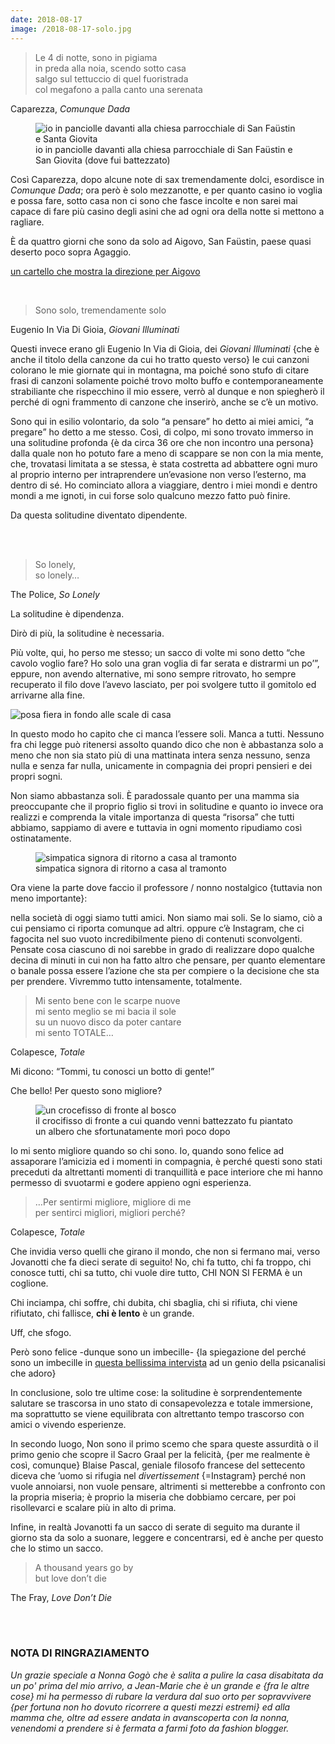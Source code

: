 ```yaml
---
date: 2018-08-17
image: /2018-08-17-solo.jpg
---
```

> Le 4 di notte, sono in pigiama   
> in preda alla noia, scendo sotto casa   
> salgo sul tettuccio di quel fuoristrada   
> col megafono a palla canto una serenata

<p class='quote'>Caparezza, <cite>Comunque Dada</cite></p>

<figure><picture>
  <img class='u-photo' src='{{ image }}' alt='io in panciolle davanti alla chiesa parrocchiale di San Faüstin e Santa Giovita'>
  <figcaption>io in panciolle davanti alla chiesa parrocchiale di San Faüstin e San Giovita (dove fui battezzato)</figcaption>
</picture></figure>

Così Caparezza, dopo alcune note di sax tremendamente dolci, esordisce in <cite>Comunque Dada</cite>; ora però è solo mezzanotte, e per quanto casino io voglia e possa fare, sotto casa non ci sono che fasce incolte e non sarei mai capace di fare più casino degli asini che ad ogni ora della notte si mettono a ragliare.

È da quattro giorni che sono da solo ad Aigovo, San Faüstin, paese quasi deserto poco sopra Agaggio.

[un cartello che mostra la direzione per Aigovo](https://live.staticflickr.com/4873/45707256314_94f8cd61fc_k.jpg 'un cartello che mostra la direzione per Aigovo')

<br>

> Sono solo, tremendamente solo

<p class='cite'>Eugenio In Via Di Gioia, <cite>Giovani Illuminati</cite></p>

Questi invece erano gli Eugenio In Via di Gioia, dei _Giovani Illuminati_ {che è anche il titolo della canzone da cui ho tratto questo verso} le cui canzoni colorano le mie giornate qui in montagna, ma poiché sono stufo di citare frasi di canzoni solamente poiché trovo molto buffo e contemporaneamente strabiliante che rispecchino il mio essere, verrò al dunque e non spiegherò il perché di ogni frammento di canzone che inserirò, anche se c’è un motivo.

Sono qui in esilio volontario, da solo <q>a pensare</q> ho detto ai miei amici, <q>a pregare</q> ho detto a me stesso. Così, di colpo, mi sono trovato immerso in una solitudine profonda {è da circa 36 ore che non incontro una persona} dalla quale non ho potuto fare a meno di scappare se non con la mia mente, che, trovatasi limitata a se stessa, è stata costretta ad abbattere ogni muro al proprio interno per intraprendere un’evasione non verso l’esterno, ma dentro di sé. Ho cominciato allora a viaggiare, dentro i miei mondi e dentro mondi a me ignoti, in cui forse solo qualcuno mezzo fatto può finire.

Da questa solitudine diventato dipendente.


<br>
<br>

> So lonely,   
> so lonely…

<p class='quote'>The Police, <cite>So Lonely</cite></p>

La solitudine è dipendenza.

Dirò di più, la solitudine è necessaria.

Più volte, qui, ho perso me stesso; un sacco di volte mi sono detto “che cavolo voglio fare? Ho solo una gran voglia di far serata e distrarmi un po’”, eppure, non avendo alternative, mi sono sempre ritrovato, ho sempre recuperato il filo dove l’avevo lasciato, per poi svolgere tutto il gomitolo ed arrivarne alla fine.

<img src='https://live.staticflickr.com/4863/45707312454_c3a99c5d4c_k.jpg' alt='posa fiera in fondo alle scale di casa'>

In questo modo ho capito che ci manca l’essere soli. Manca a tutti. Nessuno fra chi legge può ritenersi assolto quando dico che non è abbastanza solo a meno che non sia stato più di una mattinata intera senza nessuno, senza nulla e senza far nulla, unicamente in compagnia dei propri pensieri e dei propri sogni.

Non siamo abbastanza soli. È paradossale quanto per una mamma sia preoccupante che il proprio figlio si trovi in solitudine e quanto io invece ora realizzi e comprenda la vitale importanza di questa “risorsa” che tutti abbiamo, sappiamo di avere e tuttavia in ogni momento ripudiamo così ostinatamente.

<figure><picture>
  <img src='https://live.staticflickr.com/7920/46379791352_48264e642d_k.jpg' alt='simpatica signora di ritorno a casa al tramonto'>
  <figcaption>simpatica signora di ritorno a casa al tramonto</figcaption>
</picture></figure>

Ora viene la parte dove faccio il professore / nonno nostalgico {tuttavia non meno importante}:

nella società di oggi siamo tutti amici. Non siamo mai soli. Se lo siamo, ciò a cui pensiamo ci riporta comunque ad altri. oppure c’è Instagram, che ci fagocita nel suo vuoto incredibilmente pieno di contenuti sconvolgenti. Pensate cosa ciascuno di noi sarebbe in grado di realizzare dopo qualche decina di minuti in cui non ha fatto altro che pensare, per quanto elementare o banale possa essere l’azione che sta per compiere o la decisione che sta per prendere. Vivremmo tutto intensamente, totalmente.


> Mi sento bene con le scarpe nuove   
> mi sento meglio se mi bacia il sole   
> su un nuovo disco da poter cantare   
> mi sento TOTALE…

<p class='quote'>Colapesce, <cite>Totale</cite></p>

Mi dicono: <q>Tommi, tu conosci un botto di gente!</q>

Che bello! Per questo sono migliore?

<figure><picture>
  <img src='https://live.staticflickr.com/7859/46430089541_7f78681ee2_k.jpg' alt='un crocefisso di fronte al bosco'>
  <figcaption>il crocifisso di fronte a cui quando venni battezzato fu piantato un albero che sfortunatamente morì poco dopo</figcaption>
</picture></figure>


Io mi sento migliore quando so chi sono. Io, quando sono felice ad assaporare l’amicizia ed i momenti in compagnia, è perché questi sono stati preceduti da altrettanti momenti di tranquillità e pace interiore che mi hanno permesso di svuotarmi e godere appieno ogni esperienza.

> …Per sentirmi migliore, migliore di me   
> per sentirci migliori, migliori perché?

<p class='quote'>Colapesce, <cite>Totale</cite></p>

Che invidia verso quelli che girano il mondo, che non si fermano mai, verso Jovanotti che fa dieci serate di seguito! No, chi fa tutto, chi fa troppo, chi conosce tutti, chi sa tutto, chi vuole dire tutto, CHI NON SI FERMA è un coglione.

Chi inciampa, chi soffre, chi dubita, chi sbaglia, chi si rifiuta, chi viene rifiutato, chi fallisce, **chi è lento** è un grande.

Uff, che sfogo.

Però sono felice -dunque sono un imbecille- {la spiegazione del perché sono un imbecille in [questa bellissima intervista](https://www.huffingtonpost.it/2018/05/16/vittorino-andreoli-siamo-la-societa-dellhomo-stupidus-stupidus-stupidus-oggi-solo-gli-imbecilli-possono-essere-felici_a_23435832 '“Vittorino Andreoli: «Siamo la società dell’Homo Stupidus Stupidus», oggi solo gli imbecilli possono essere felici') ad un genio della psicanalisi che adoro}

In conclusione, solo tre ultime cose: la solitudine è sorprendentemente salutare se trascorsa in uno stato di consapevolezza e totale immersione, ma soprattutto se viene equilibrata con altrettanto tempo trascorso con amici o vivendo esperienze.

In secondo luogo, Non sono il primo scemo che spara queste assurdità o il primo genio che scopre il Sacro Graal per la felicità, {per me realmente è così, comunque} Blaise Pascal, geniale filosofo francese del settecento diceva che ’uomo si rifugia nel <em lang='fr'>divertissement</em> {=Instagram} perché non vuole annoiarsi, non vuole pensare, altrimenti si metterebbe a confronto con la propria miseria; è proprio la miseria che dobbiamo cercare, per poi risollevarci e scalare più in alto di prima.

Infine, in realtà Jovanotti fa un sacco di serate di seguito ma durante il giorno sta da solo a suonare, leggere e concentrarsi, ed è anche per questo che lo stimo un sacco.



> A thousand years go by   
> but love don’t die

<p class='quote'>The Fray, <cite>Love Don’t Die</cite></p>

<br>
<br>

### NOTA DI RINGRAZIAMENTO

*Un grazie speciale a Nonna Gogò che è salita a pulire la casa disabitata da un po' prima del mio arrivo, a Jean-Marie che è un grande e {fra le altre cose} mi ha permesso di rubare la verdura dal suo orto per sopravvivere {per fortuna non ho dovuto ricorrere a questi mezzi estremi} ed alla mamma che, oltre ad essere andata in avanscoperta con la nonna, venendomi a prendere si è fermata a farmi foto da fashion blogger.*
